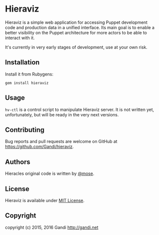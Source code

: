 Hieraviz
===============

Hieraviz is a simple web application for accessing Puppet development code and production data in a unified interface. Its main goal is to enable a better visibility on the Puppet architecture for more actors to be able to interact with it.

It's currently in very early stages of development, use at your own risk.

Installation 
-------------------
Install it from Rubygens:

    gem install hieraviz

Usage
----------
`hv-ctl` is a control script to manipulate Hieraviz server. It is not written yet, unfortunately, but will be ready in the very next versions.

Contributing
----------------
Bug reports and pull requests are welcome on GitHub at https://github.com/Gandi/hieraviz.

Authors
-----------
Hieracles original code is written by [@mose](https://github.com/mose).

License
-----------
Hieraviz is available under [MIT License](http://opensource.org/licenses/MIT).

Copyright
------------
copyright (c) 2015, 2016 Gandi http://gandi.net
